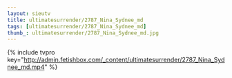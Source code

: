 ```yaml
--- 
layout: sieutv
title: ultimatesurrender/2787_Nina_Sydnee_md
tags: [ultimatesurrender/2787_Nina_Sydnee_md]
thumb_: ultimatesurrender/2787_Nina_Sydnee_md.jpg
---
```

{% include tvpro key="http://admin.fetishbox.com/_content/ultimatesurrender/2787_Nina_Sydnee_md.mp4" %} 
